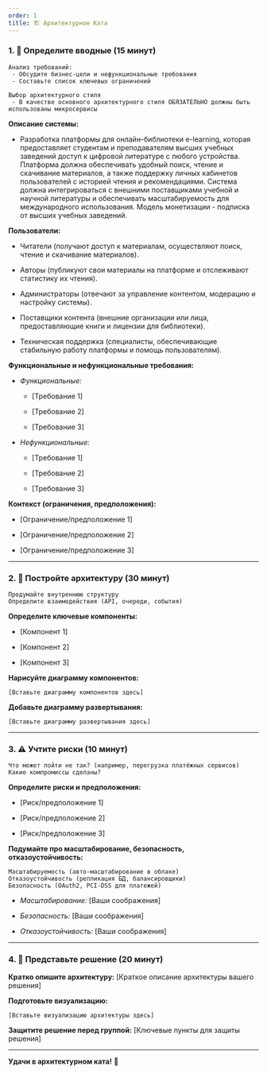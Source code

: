 ```yaml
---
order: 1
title: 🏗️ Архитектурное Ката
---
```


### 1\. 📖 Определите вводные (15 минут)

```
Анализ требований:
 - Обсудите бизнес-цели и нефункциональные требования
 - Составьте список ключевых ограничений

Выбор архитектурного стиля
 - В качестве основного архитектурного стиля ОБЯЗАТЕЛЬНО должны быть использованы микросервисы
```

**Описание системы:**

-  Разработка платформы для онлайн-библиотеки e-learning, которая предоставляет студентам и преподавателям высших учебных заведений доступ к цифровой литературе с любого устройства. Платформа должна обеспечивать удобный поиск, чтение и скачивание материалов, а также поддержку личных кабинетов пользователей с историей чтения и рекомендациями. Система должна интегрироваться с внешними поставщиками учебной и научной литературы и обеспечивать масштабируемость для международного использования. Модель монетизации - подписка от высших учебных заведений.

**Пользователи:**

-  Читатели (получают доступ к материалам, осуществляют поиск, чтение и скачивание материалов).

-  Авторы (публикуют свои материалы на платформе и отслеживают статистику их чтения).

-  Администраторы (отвечают за управление контентом, модерацию и настройку системы).

-  Поставщики контента (внешние организации или лица, предоставляющие книги и лицензии для библиотеки).

-  Техническая поддержка (специалисты, обеспечивающие стабильную работу платформы и помощь пользователям).

**Функциональные и нефункциональные требования:**

-  *Функциональные:*

   -  \[Требование 1\]

   -  \[Требование 2\]

   -  \[Требование 3\]

-  *Нефункциональные:*

   -  \[Требование 1\]

   -  \[Требование 2\]

   -  \[Требование 3\]

**Контекст (ограничения, предположения):**

-  \[Ограничение/предположение 1\]

-  \[Ограничение/предположение 2\]

-  \[Ограничение/предположение 3\]

---

### 2\. 🧩 Постройте архитектуру (30 минут)

```
Продумайте внутреннюю структуру
Определите взаимодействия (API, очереди, события)
```

**Определите ключевые компоненты:**

-  \[Компонент 1\]

-  \[Компонент 2\]

-  \[Компонент 3\]

**Нарисуйте диаграмму компонентов:**

```
[Вставьте диаграмму компонентов здесь]
```

**Добавьте диаграмму развертывания:**

```
[Вставьте диаграмму развертывания здесь]
```

---

### 3\. ⚠️ Учтите риски (10 минут)

```
Что может пойти не так? (например, перегрузка платёжных сервисов)
Какие компромиссы сделаны?
```

**Определите риски и предположения:**

-  \[Риск/предположение 1\]

-  \[Риск/предположение 2\]

-  \[Риск/предположение 3\]

**Подумайте про масштабирование, безопасность, отказоустойчивость:**

```
Масштабируемость (авто-масштабирование в облаке)
Отказоустойчивость (репликация БД, балансировщики)
Безопасность (OAuth2, PCI-DSS для платежей)
```

-  *Масштабирование:* \[Ваши соображения\]

-  *Безопасность:* \[Ваши соображения\]

-  *Отказоустойчивость:* \[Ваши соображения\]

---

### 4\. 📝 Представьте решение (20 минут)

**Кратко опишите архитектуру:** \[Краткое описание архитектуры вашего решения\]

**Подготовьте визуализацию:**

```
[Вставьте визуализацию архитектуры здесь]
```

**Защитите решение перед группой:** \[Ключевые пункты для защиты решения\]

---

**Удачи в архитектурном ката!** 🚀